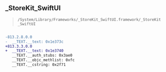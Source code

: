 ## _StoreKit_SwiftUI

> `/System/Library/Frameworks/_StoreKit_SwiftUI.framework/_StoreKit_SwiftUI`

```diff

-813.2.8.0.0
-  __TEXT.__text: 0x1e373c
+813.3.3.0.0
+  __TEXT.__text: 0x1e3740
   __TEXT.__auth_stubs: 0x3ae0
   __TEXT.__objc_methlist: 0xfc
   __TEXT.__cstring: 0x2f71

```
